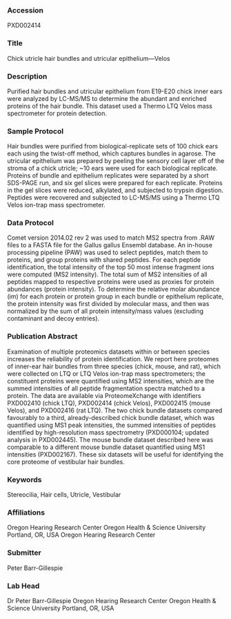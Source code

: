 ### Accession
PXD002414

### Title
Chick utricle hair bundles and utricular epithelium—Velos

### Description
Purified hair bundles and utricular epithelium from E19-E20 chick inner ears were analyzed by LC-MS/MS to determine the abundant and enriched proteins of the hair bundle. This dataset used a Thermo LTQ Velos mass spectrometer for protein detection.

### Sample Protocol
Hair bundles were purified from biological-replicate sets of 100 chick ears each using the twist-off method, which captures bundles in agarose. The utricular epithelium was prepared by peeling the sensory cell layer off of the stroma of a chick utricle; ~10 ears were used for each biological replicate. Proteins of bundle and epithelium replicates were separated by a short SDS-PAGE run, and six gel slices were prepared for each replicate. Proteins in the gel slices were reduced, alkylated, and subjected to trypsin digestion. Peptides were recovered and subjected to LC-MS/MS using a Thermo LTQ Velos ion-trap mass spectrometer.

### Data Protocol
Comet version 2014.02 rev 2 was used to match MS2 spectra from .RAW files to a FASTA file for the Gallus gallus Ensembl database. An in-house processing pipeline (PAW) was used to select peptides, match them to proteins, and group proteins with shared peptides. For each peptide identification, the total intensity of the top 50 most intense fragment ions were computed (MS2 intensity). The total sum of MS2 intensities of all peptides mapped to respective proteins were used as proxies for protein abundances (protein intensity). To determine the relative molar abundance (im) for each protein or protein group in each bundle or epithelium replicate, the protein intensity was first divided by molecular mass, and then was normalized by the sum of all protein intensity/mass values (excluding contaminant and decoy entries).

### Publication Abstract
Examination of multiple proteomics datasets within or between species increases the reliability of protein identification. We report here proteomes of inner-ear hair bundles from three species (chick, mouse, and rat), which were collected on LTQ or LTQ Velos ion-trap mass spectrometers; the constituent proteins were quantified using MS2 intensities, which are the summed intensities of all peptide fragmentation spectra matched to a protein. The data are available via ProteomeXchange with identifiers PXD002410 (chick LTQ), PXD002414 (chick Velos), PXD002415 (mouse Velos), and PXD002416 (rat LTQ). The two chick bundle datasets compared favourably to a third, already-described chick bundle dataset, which was quantified using MS1 peak intensities, the summed intensities of peptides identified by high-resolution mass spectrometry (PXD000104; updated analysis in PXD002445). The mouse bundle dataset described here was comparable to a different mouse bundle dataset quantified using MS1 intensities (PXD002167). These six datasets will be useful for identifying the core proteome of vestibular hair bundles.

### Keywords
Stereocilia, Hair cells, Utricle, Vestibular

### Affiliations
Oregon Hearing Research Center Oregon Health & Science University Portland, OR, USA
Oregon Hearing Research Center

### Submitter
Peter Barr-Gillespie

### Lab Head
Dr Peter Barr-Gillespie
Oregon Hearing Research Center Oregon Health & Science University Portland, OR, USA


